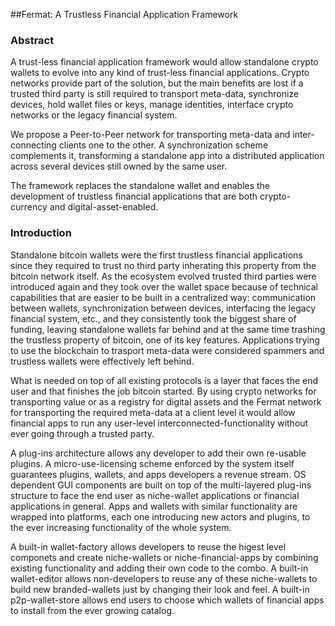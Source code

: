 
##Fermat: A Trustless Financial Application Framework


### Abstract

A trust-less financial application framework would allow standalone crypto wallets to evolve into any kind of trust-less financial applications. Crypto networks provide part of the solution, but the main benefits are lost if a trusted third party is still required to transport meta-data, synchronize devices, hold wallet files or keys, manage identities, interface crypto networks or the legacy financial system.

We propose a Peer-to-Peer network for transporting meta-data and inter-connecting clients one to the other. A synchronization scheme complements it, transforming a standalone app into a distributed application across several devices still owned by the same user.

The framework replaces the standalone wallet and enables the development of trustless financial applications that are both crypto-currency and digital-asset-enabled.

### Introduction

Standalone bitcoin wallets were the first trustless financial applications since they required to trust no third party inherating this property from the bitcoin network itself. As the ecosystem evolved trusted third parties were introduced again and they took over the wallet space because of technical capabilities that are easier to be built in a centralized way: communication between wallets, synchronization between devices, interfacing the legacy financial system, etc., and they consistently took the biggest share of funding, leaving standalone wallets far behind and at the same time trashing the trustless property of bitcoin, one of its key features. Applications trying to use the blockchain to trasport meta-data were considered spammers and trustless wallets were effectively left behind.

What is needed on top of all existing protocols is a layer that faces the end user and that finishes the job bitcoin started. By using crypto networks for transporting value or as a registry for digital assets and the Fermat network for transporting the required meta-data at a client level it would allow financial apps to run any user-level interconnected-functionality without ever going through a trusted party.

A plug-ins architecture allows any developer to add their own re-usable plugins. A micro-use-licensing scheme enforced by the system itself guarantees plugins, wallets, and apps developers a revenue stream. OS dependent GUI components are built on top of the multi-layered plug-ins structure to face the end user as niche-wallet applications or financial applications in general. Apps and wallets with similar functionality are wrapped into platforms, each one introducing new actors and plugins, to the ever increasing functionality of the whole system.

A built-in wallet-factory allows developers to reuse the higest level componets and create niche-wallets or niche-financial-apps by combining existing functionality and adding their own code to the combo. A built-in wallet-editor allows non-developers to reuse any of these niche-wallets to build new branded-wallets just by changing their look and feel. A built-in p2p-wallet-store allows end users to choose which wallets of financial apps to install from the ever growing catalog.





